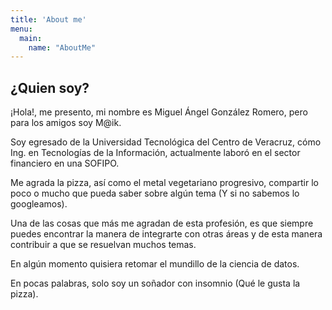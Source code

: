 ```yaml
---
title: 'About me'
menu:
  main:
    name: "AboutMe"
---
```


## ¿Quien soy?

¡Hola!, me presento, mi nombre es Miguel Ángel González Romero, pero para los amigos soy M@ik.

Soy egresado de la Universidad Tecnológica del Centro de Veracruz, cómo Ing. en Tecnologías de la Información, actualmente laboró en el sector financiero en una SOFIPO.

Me agrada la pizza, así como el metal vegetariano progresivo, compartir lo poco o mucho que pueda saber sobre algún tema (Y si no sabemos lo googleamos).

Una de las cosas que más me agradan de esta profesión, es que siempre puedes encontrar la manera de integrarte con otras áreas y de esta manera contribuir a que se resuelvan muchos temas.

En algún momento quisiera retomar el mundillo de la ciencia de datos.

En pocas palabras, solo soy un soñador con insomnio (Qué le gusta la pizza).
